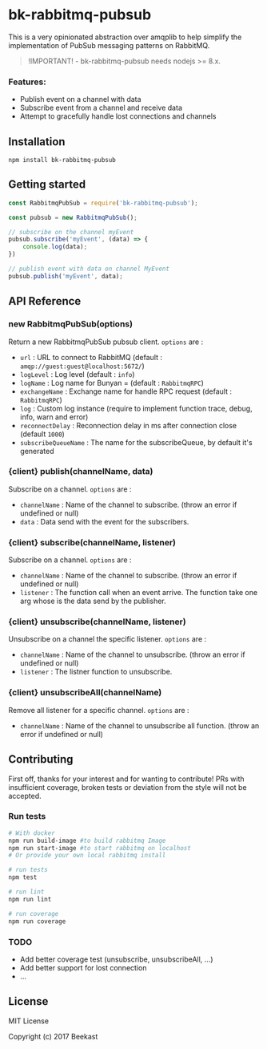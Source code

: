 # bk-rabbitmq-pubsub

This is a very opinionated abstraction over amqplib to help simplify the implementation of PubSub messaging patterns on RabbitMQ.

> !IMPORTANT! - bk-rabbitmq-pubsub needs nodejs >= 8.x.

### Features:
 * Publish event on a channel with data
 * Subscribe event from a channel and receive data
 * Attempt to gracefully handle lost connections and channels

## Installation

```(bash)
npm install bk-rabbitmq-pubsub
```

## Getting started

```javascript
const RabbitmqPubSub = require('bk-rabbitmq-pubsub');

const pubsub = new RabbitmqPubSub();

// subscribe on the channel myEvent
pubsub.subscribe('myEvent', (data) => {
	console.log(data);
})

// publish event with data on channel MyEvent
pubsub.publish('myEvent', data);

```

## API Reference

### new RabbitmqPubSub(options)
Return a new RabbitmqPubSub pubsub client.
`options` are :
 * 	`url` : URL to connect to RabbitMQ (default : `amqp://guest:guest@localhost:5672/`)
 * `logLevel` : Log level (default : `info`)
 * `logName` : Log name for Bunyan = (default : `RabbitmqRPC`)
 * `exchangeName` : Exchange name for handle RPC request  (default : `RabbitmqRPC`)
 * `log` : Custom log instance (require to implement function trace, debug, info, warn and error)
 * `reconnectDelay` : Reconnection delay in ms after connection close (default `1000`)
 * `subscribeQueueName` : The name for the subscribeQueue, by default it's generated

### {client} publish(channelName, data)
Subscribe on a channel.
`options` are :
* `channelName` : Name of the channel to subscribe. (throw an error if undefined or null)
* `data` : Data send with the event for the subscribers.

### {client} subscribe(channelName, listener)
Subscribe on a channel.
`options` are :
* `channelName` : Name of the channel to subscribe. (throw an error if undefined or null)
* `listener` : The function call when an event arrive. The function take one arg whose is the data send by the publisher.

### {client} unsubscribe(channelName, listener)
Unsubscribe on a channel the specific listener.
`options` are :
* `channelName` : Name of the channel to unsubscribe. (throw an error if undefined or null)
* `listener` : The listner function to unsubscribe.


### {client} unsubscribeAll(channelName)
Remove all listener for a specific channel.
`options` are :
* `channelName` : Name of the channel to unsubscribe all function. (throw an error if undefined or null)

## Contributing

First off, thanks for your interest and for wanting to contribute!
PRs with insufficient coverage, broken tests or deviation from the style will not be accepted.

### Run tests

```bash
# With docker
npm run build-image #to build rabbitmq Image
npm run start-image #to start rabbitmq on localhost
# Or provide your own local rabbitmq install

# run tests
npm test

# run lint
npm run lint

# run coverage
npm run coverage
```

### TODO
 * Add better coverage test (unsubscribe, unsubscribeAll, ...)
 * Add better support for lost connection
 * ...

## License
MIT License

Copyright (c) 2017 Beekast
